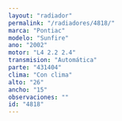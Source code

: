 ```yaml
---
layout: "radiador"
permalink: "/radiadores/4818/"
marca: "Pontiac"
modelo: "Sunfire"
ano: "2002"
motor: "L4 2.2 2.4"
transmision: "Automática"
parte: "431404"
clima: "Con clima"
alto: "26"
ancho: "15"
observaciones: ""
id: "4818"
---
```


